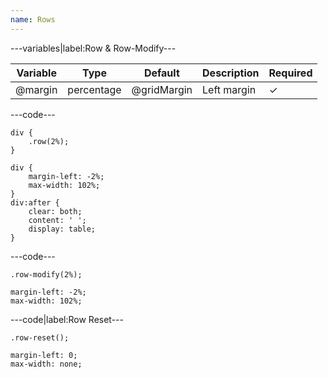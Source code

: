 ```yaml
---
name: Rows
---
```


---variables|label:Row &amp; Row-Modify---

| Variable | Type       | Default     | Description  | Required |
| -------- | ---------- | ----------- | ------------ | -------- |
| @margin  | percentage | @gridMargin | Left margin  | ✓ |

---code---

```less
div {
	.row(2%);
}
```

```less
div {
	margin-left: -2%;
	max-width: 102%;
}
div:after {
	clear: both;
	content: ' ';
	display: table;
}
```

---code---

```less
.row-modify(2%);
```

```less
margin-left: -2%;
max-width: 102%;
```

---code|label:Row Reset---

```less
.row-reset();
```

```less
margin-left: 0;
max-width: none;
```